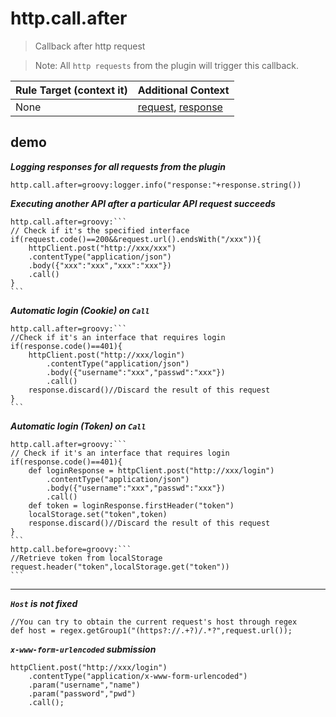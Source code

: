 # http.call.after

> Callback after http request

> Note: All `http requests` from the plugin will trigger this callback.

| Rule Target (context it) | Additional Context |
| ------------ | ------------ |
| None | [request](../tools/httpClient.html#request), [response](../tools/httpClient.html#response)  |

## demo

***Logging responses for all requests from the plugin***

```properties
http.call.after=groovy:logger.info("response:"+response.string())
```

***Executing another API after a particular API request succeeds***

``````properties
http.call.after=groovy:```
// Check if it's the specified interface
if(request.code()==200&&request.url().endsWith("/xxx")){
    httpClient.post("http://xxx/xxx")
    .contentType("application/json")
    .body({"xxx":"xxx","xxx":"xxx"})
    .call()
}
```
``````

***Automatic login (Cookie) on `Call`***

``````properties
http.call.after=groovy:```
//Check if it's an interface that requires login
if(response.code()==401){
    httpClient.post("http://xxx/login")
        .contentType("application/json")
        .body({"username":"xxx","passwd":"xxx"})
        .call()
    response.discard()//Discard the result of this request
}
```
``````

***Automatic login (Token) on `Call`***


``````properties
http.call.after=groovy:```
// Check if it's an interface that requires login
if(response.code()==401){
    def loginResponse = httpClient.post("http://xxx/login")
        .contentType("application/json")
        .body({"username":"xxx","passwd":"xxx"})
        .call()
    def token = loginResponse.firstHeader("token")
    localStorage.set("token",token)
    response.discard()//Discard the result of this request
}
```
http.call.before=groovy:```
//Retrieve token from localStorage
request.header("token",localStorage.get("token"))
```
``````

---

***`Host` is not fixed***

``````properties
//You can try to obtain the current request's host through regex
def host = regex.getGroup1("(https?://.+?)/.*?",request.url());
``````

***`x-www-form-urlencoded` submission***

``````properties
httpClient.post("http://xxx/login")
    .contentType("application/x-www-form-urlencoded")
    .param("username","name")
    .param("password","pwd")
    .call();
``````